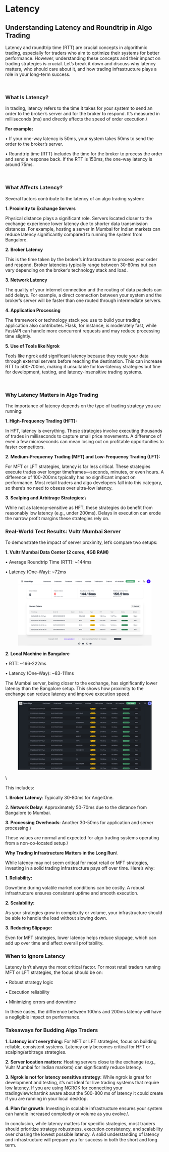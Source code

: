 # Latency

## Understanding Latency and Roundtrip in Algo Trading

Latency and roundtrip time (RTT) are crucial concepts in algorithmic trading, especially for traders who aim to optimize their systems for better performance. However, understanding these concepts and their impact on trading strategies is crucial. Let’s break it down and discuss why latency matters, who should care about it, and how trading infrastructure plays a role in your long-term success.

<figure><img src=".gitbook/assets/Screenshot 2025-01-04 at 6.01.17 PM.png" alt=""><figcaption></figcaption></figure>

### What Is Latency?



In trading, latency refers to the time it takes for your system to send an order to the broker’s server and for the broker to respond. It’s measured in milliseconds (ms) and directly affects the speed of order execution.\


**For example:**

• If your one-way latency is 50ms, your system takes 50ms to send the order to the broker’s server.

• Roundtrip time (RTT) includes the time for the broker to process the order and send a response back. If the RTT is 150ms, the one-way latency is around 75ms.

<figure><img src=".gitbook/assets/Screenshot 2025-01-04 at 6.04.05 PM.png" alt=""><figcaption></figcaption></figure>

### What Affects Latency?



Several factors contribute to the latency of an algo trading system:

**1. Proximity to Exchange Servers**

Physical distance plays a significant role. Servers located closer to the exchange experience lower latency due to shorter data transmission distances. For example, hosting a server in Mumbai for Indian markets can reduce latency significantly compared to running the system from Bangalore.

**2. Broker Latency**

This is the time taken by the broker’s infrastructure to process your order and respond. Broker latencies typically range between 30-80ms but can vary depending on the broker’s technology stack and load.

**3. Network Latency**

The quality of your internet connection and the routing of data packets can add delays. For example, a direct connection between your system and the broker’s server will be faster than one routed through intermediate servers.

**4. Application Processing**

The framework or technology stack you use to build your trading application also contributes. Flask, for instance, is moderately fast, while FastAPI can handle more concurrent requests and may reduce processing time slightly.

**5. Use of Tools like Ngrok**

Tools like ngrok add significant latency because they route your data through external servers before reaching the destination. This can increase RTT to 500-700ms, making it unsuitable for low-latency strategies but fine for development, testing, and latency-insensitive trading systems.

<figure><img src=".gitbook/assets/Screenshot 2025-01-04 at 6.08.52 PM.png" alt=""><figcaption></figcaption></figure>

### Why Latency Matters in Algo Trading



The importance of latency depends on the type of trading strategy you are running:



**1. High-Frequency Trading (HFT):**



In HFT, latency is everything. These strategies involve executing thousands of trades in milliseconds to capture small price movements. A difference of even a few microseconds can mean losing out on profitable opportunities to faster competitors.



**2. Medium-Frequency Trading (MFT) and Low-Frequency Trading (LFT):**



For MFT or LFT strategies, latency is far less critical. These strategies execute trades over longer timeframes—seconds, minutes, or even hours. A difference of 100-200ms typically has no significant impact on performance. Most retail traders and algo developers fall into this category, so there’s no need to obsess over ultra-low latency.



**3. Scalping and Arbitrage Strategies:**\


While not as latency-sensitive as HFT, these strategies do benefit from reasonably low latency (e.g., under 200ms). Delays in execution can erode the narrow profit margins these strategies rely on.



### **Real-World Test Results: Vultr Mumbai Server**



To demonstrate the impact of server proximity, let’s compare two setups:

**1. Vultr Mumbai Data Center (2 cores, 4GB RAM)**

• Average Roundtrip Time (RTT): \~144ms

• Latency (One-Way): \~72ms

<figure><img src=".gitbook/assets/image (14).png" alt=""><figcaption></figcaption></figure>

**2. Local Machine in Bangalore**

• RTT: \~166-222ms

• Latency (One-Way): \~83-111ms



The Mumbai server, being closer to the exchange, has significantly lower latency than the Bangalore setup. This shows how proximity to the exchange can reduce latency and improve execution speed.

<figure><img src=".gitbook/assets/image (13).png" alt=""><figcaption></figcaption></figure>

\


This includes:

&#x31;**. Broker Latency**: Typically 30-80ms for AngelOne.

&#x32;**. Network Delay**: Approximately 50-70ms due to the distance from Bangalore to Mumbai.

**3. Processing Overheads**: Another 30-50ms for application and server processing.\


These values are normal and expected for algo trading systems operating from a non-co-located setup.\


**Why Trading Infrastructure Matters in the Long Run**\


While latency may not seem critical for most retail or MFT strategies, investing in a solid trading infrastructure pays off over time. Here’s why:

**1. Reliability:**

Downtime during volatile market conditions can be costly. A robust infrastructure ensures consistent uptime and smooth execution.

**2. Scalability:**

As your strategies grow in complexity or volume, your infrastructure should be able to handle the load without slowing down.

**3. Reducing Slippage:**

Even for MFT strategies, lower latency helps reduce slippage, which can add up over time and affect overall profitability.



### When to Ignore Latency



Latency isn’t always the most critical factor. For most retail traders running MFT or LFT strategies, the focus should be on:

• Robust strategy logic

• Execution reliability

• Minimizing errors and downtime



In these cases, the difference between 100ms and 200ms latency will have a negligible impact on performance.

### Takeaways for Budding Algo Traders

**1. Latency isn’t everything**: For MFT or LFT strategies, focus on building reliable, consistent systems. Latency only becomes critical for HFT or scalping/arbitrage strategies.

**2. Server location matters:** Hosting servers close to the exchange (e.g., Vultr Mumbai for Indian markets) can significantly reduce latency.

**3. Ngrok is not for latency sensitive strategy**: While ngrok is great for development and testing, it’s not ideal for live trading systems that require low latency. If you are using NGROK for connecting your tradingview/chartink aware about the 500-800 ms of latency it could create if you are running in your local desktop.

**4. Plan for growth**: Investing in scalable infrastructure ensures your system can handle increased complexity or volume as you evolve.\


In conclusion, while latency matters for specific strategies, most traders should prioritize strategy robustness, execution consistency, and scalability over chasing the lowest possible latency. A solid understanding of latency and infrastructure will prepare you for success in both the short and long term.

